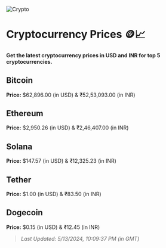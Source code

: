 
![Crypto](https://www.techguide.com.au/wp-content/uploads/2020/11/crypto3.jpeg)

# Cryptocurrency Prices 🪙📈

#### Get the latest cryptocurrency prices in USD and INR for top 5 cryptocurrencies.

## Bitcoin

**Price:** $62,896.00 (in USD) & ₹52,53,093.00 (in INR)

## Ethereum

**Price:** $2,950.26 (in USD) & ₹2,46,407.00 (in INR)

## Solana

**Price:** $147.57 (in USD) & ₹12,325.23 (in INR)

## Tether

**Price:** $1.00 (in USD) & ₹83.50 (in INR)

## Dogecoin

**Price:** $0.15 (in USD) & ₹12.45 (in INR)

> _Last Updated: 5/13/2024, 10:09:37 PM (in GMT)_
